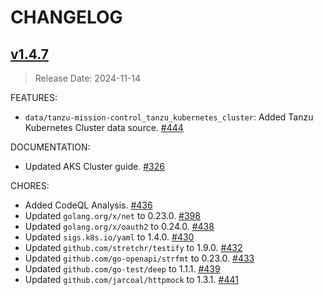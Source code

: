 # CHANGELOG

## [v1.4.7](https://github.com/vmware/terraform-provider-tanzu-mission-control/releases/tag/v1.4.7)

> Release Date: 2024-11-14

FEATURES:

- `data/tanzu-mission-control_tanzu_kubernetes_cluster`: Added Tanzu Kubernetes Cluster data source. [\#444](https://github.com/vmware/terraform-provider-vcf/pull/444)

DOCUMENTATION:

- Updated AKS Cluster guide. [\#326](https://github.com/vmware/terraform-provider-tanzu-mission-control/pull/326)

CHORES:

- Added CodeQL Analysis. [\#436](https://github.com/vmware/terraform-provider-tanzu-mission-control/pull/436)
- Updated `golang.org/x/net` to 0.23.0. [\#398](https://github.com/vmware/terraform-provider-tanzu-mission-control/pull/398)
- Updated `golang.org/x/oauth2` to 0.24.0. [\#438](https://github.com/vmware/terraform-provider-tanzu-mission-control/pull/438)
- Updated `sigs.k8s.io/yaml` to 1.4.0. [\#430](https://github.com/vmware/terraform-provider-tanzu-mission-control/pull/430)
- Updated `github.com/stretchr/testify` to 1.9.0. [\#432](https://github.com/vmware/terraform-provider-tanzu-mission-control/pull/432)
- Updated `github.com/go-openapi/strfmt` to 0.23.0. [\#433](https://github.com/vmware/terraform-provider-tanzu-mission-control/pull/433)
- Updated `github.com/go-test/deep` to 1.1.1. [\#439](https://github.com/vmware/terraform-provider-tanzu-mission-control/pull/439)
- Updated `github.com/jarcoal/httpmock` to 1.3.1. [\#441](https://github.com/vmware/terraform-provider-tanzu-mission-control/pull/441)
